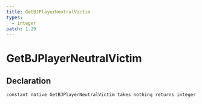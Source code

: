 ```yaml
---
title: GetBJPlayerNeutralVictim
types:
  - integer
patch: 1.29
---
```


# GetBJPlayerNeutralVictim

## Declaration

```
constant native GetBJPlayerNeutralVictim takes nothing returns integer
```